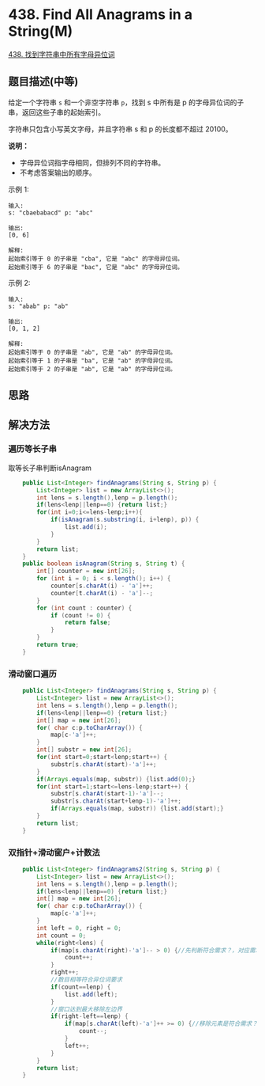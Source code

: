 # 438. Find All Anagrams in a String(M)

[438. 找到字符串中所有字母异位词](https://leetcode-cn.com/problems/find-all-anagrams-in-a-string/)

## 题目描述\(中等\)

给定一个字符串 `s` 和一个非空字符串 `p`，找到 s 中所有是 p 的字母异位词的子串，返回这些子串的起始索引。

字符串只包含小写英文字母，并且字符串 s 和 p 的长度都不超过 20100。

**说明：**
- 字母异位词指字母相同，但排列不同的字符串。
- 不考虑答案输出的顺序。

示例 1:
```
输入:
s: "cbaebabacd" p: "abc"

输出:
[0, 6]

解释:
起始索引等于 0 的子串是 "cba", 它是 "abc" 的字母异位词。
起始索引等于 6 的子串是 "bac", 它是 "abc" 的字母异位词。
```

示例 2:
```
输入:
s: "abab" p: "ab"

输出:
[0, 1, 2]

解释:
起始索引等于 0 的子串是 "ab", 它是 "ab" 的字母异位词。
起始索引等于 1 的子串是 "ba", 它是 "ab" 的字母异位词。
起始索引等于 2 的子串是 "ab", 它是 "ab" 的字母异位词。
```


## 思路

## 解决方法

### 遍历等长子串

取等长子串判断isAnagram

```java
    public List<Integer> findAnagrams(String s, String p) {
        List<Integer> list = new ArrayList<>();
        int lens = s.length(),lenp = p.length();
        if(lens<lenp||lenp==0) {return list;}
        for(int i=0;i<=lens-lenp;i++){
            if(isAnagram(s.substring(i, i+lenp), p)) {
                list.add(i);
            }
        }    
        return list;
    }
    public boolean isAnagram(String s, String t) {
        int[] counter = new int[26];
        for (int i = 0; i < s.length(); i++) {
            counter[s.charAt(i) - 'a']++;
            counter[t.charAt(i) - 'a']--;
        }
        for (int count : counter) {
            if (count != 0) {
                return false;
            }
        }
        return true;
    }
```

### 滑动窗口遍历

```java
    public List<Integer> findAnagrams(String s, String p) {
        List<Integer> list = new ArrayList<>();
        int lens = s.length(),lenp = p.length();
        if(lens<lenp||lenp==0) {return list;}
        int[] map = new int[26];
        for( char c:p.toCharArray()) {
            map[c-'a']++;
        }
        int[] substr = new int[26];
        for(int start=0;start<lenp;start++) {
            substr[s.charAt(start)-'a']++;
        }
        if(Arrays.equals(map, substr)) {list.add(0);}
        for(int start=1;start<=lens-lenp;start++) {
            substr[s.charAt(start-1)-'a']--;
            substr[s.charAt(start+lenp-1)-'a']++;
            if(Arrays.equals(map, substr)) {list.add(start);}
        }
        return list;
    }
```

### 双指针+滑动窗户+计数法



```java
	public List<Integer> findAnagrams2(String s, String p) {
		List<Integer> list = new ArrayList<>();
		int lens = s.length(),lenp = p.length();
        if(lens<lenp||lenp==0) {return list;}
        int[] map = new int[26];
        for( char c:p.toCharArray()) {
    		map[c-'a']++;
    	}
        int left = 0, right = 0;
        int count = 0;
		while(right<lens) {
			if(map[s.charAt(right)-'a']-- > 0) {//先判断符合需求？，对应需求数目-1，符合数+1
				count++;
			}
			right++;
			//数目相等符合异位词要求
			if(count==lenp) {
				list.add(left);
			}
			//窗口达到最大移除左边界
			if(right-left==lenp) {
				if(map[s.charAt(left)-'a']++ >= 0) {//移除元素是符合需求？对应需求+1，符合数-1
					count--;
				}
				left++;
			}
		}
		return list;
	}
```



